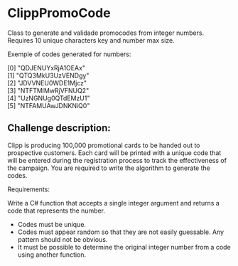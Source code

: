 # ClippPromoCode

Class to generate and validade promocodes from integer numbers.
Requires 10 unique characters key and number max size.

Exemple of codes generated for numbers:

 [0]	    "QDJENUYxRjA1OEAx"	
 [1]	    "QTQ3MkU3UzVENDgy"	
 [2]	    "JDVVNEU0WDE1Mjcz"	
 [3]	    "NTFTMlMwRjVFNUQ2"	
 [4]	    "UzNGNUg0QTdEMzU1"	
 [5]	    "NTFAMUAwJDNKNiQ0"	


## Challenge description:

Clipp is producing 100,000 promotional cards to be handed out to prospective customers. Each card will be printed with a unique code that will be entered during the registration process to track the effectiveness of the campaign.  You are required to write the algorithm to generate the codes.

Requirements:

Write a C# function that accepts a single integer argument and returns a code that represents the number.
- Codes must be unique.
- Codes must appear random so that they are not easily guessable.  Any pattern should not be obvious.
- It must be possible to determine the original integer number from a code using another function.
